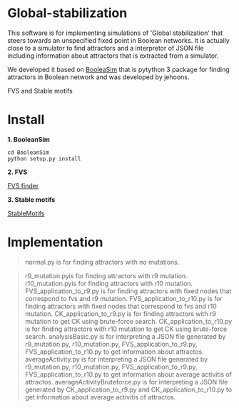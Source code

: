 # Global-stabilization
This software is for implementing simulations of 'Global stabilization' that steers towards an unspecified fixed point in Boolean networks. It is actually close to a simulator to find attractors and a interpretor of JSON file including information about attractors that is extracted from a simulator.

We developed it based on [BooleaSim](https://github.com/jehoons/BooleanSim) that is pytython 3 package for finding attractors in Boolean network and was developed by jehoons.

FVS and Stable motifs 

# Install
**1. BooleanSim**

```
cd BooleanSim 
python setup.py install
```

**2. FVS**

   [FVS finder](https://github.com/needleworm/fvs)

**3. Stable motifs**

   [StableMotifs](https://github.com/jgtz/StableMotifs)

# Implementation

> normal.py is for finding attractors with no mutations.

> r9_mutation.pyis for finding attractors with r9 mutation.
> r10_mutation.pyis for finding attractors with r10 mutation.
> FVS_application_to_r9.py is for finding attractors with fixed nodes that correspond to fvs and r9 mutation.
> FVS_application_to_r10.py is for finding attractors with fixed nodes that correspond to fvs and r10 mutation.
> CK_application_to_r9.py is for finding attractors with r9 mutation to get CK using brute-force search.
> CK_application_to_r10.py is for finding attractors with r10 mutation to get CK using brute-force search.
> analysisBasic.py is for interpreting a JSON file generated by r9_mutation.py, r10_mutation.py, FVS_application_to_r9.py,  FVS_application_to_r10.py to get information about attractos.
> averageActivity.py is for interpreting a JSON file generated by r9_mutation.py, r10_mutation.py, FVS_application_to_r9.py,  FVS_application_to_r10.py to get information about average activitis of attractos.
> averageActivityBruteforce.py is for interpreting a JSON file generated by CK_application_to_r9.py and CK_application_to_r10.py to get information about average activitis of attractos.

